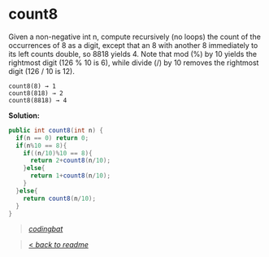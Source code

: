 # count8

Given a non-negative int n, compute recursively (no loops) the count of the occurrences of 8 as a digit, except that an 8 with another 8 immediately to its left counts double, so 8818 yields 4. Note that mod (%) by 10 yields the rightmost digit (126 % 10 is 6), while divide (/) by 10 removes the rightmost digit (126 / 10 is 12).

```
count8(8) → 1
count8(818) → 2
count8(8818) → 4
```

**Solution:**

```java
public int count8(int n) {
  if(n == 0) return 0;
  if(n%10 == 8){
    if((n/10)%10 == 8){
      return 2+count8(n/10);
    }else{
      return 1+count8(n/10);
    }
  }else{
    return count8(n/10);
  }
}
```

> _[codingbat](https://codingbat.com/prob/p192383)_

> [< _back to readme_](/README.md)